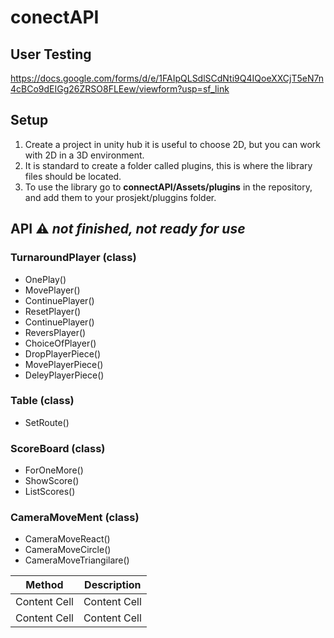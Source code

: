 # conectAPI

## User Testing

https://docs.google.com/forms/d/e/1FAIpQLSdlSCdNti9Q4IQoeXXCjT5eN7n4cBCo9dEIGg26ZRSO8FLEew/viewform?usp=sf_link

## Setup 

1. Create a project in unity hub it is useful to choose 2D, but you can work with 2D in a  3D environment.
2. It is standard to create a folder called plugins, this is where the library files should be located.
4. To use the library go to **connectAPI/Assets/plugins** in the repository, and add them to your prosjekt/pluggins folder.

## API :warning: _not finished, not ready for use_


### TurnaroundPlayer (class)
- OnePlay()
- MovePlayer()
- ContinuePlayer()
- ResetPlayer()
- ContinuePlayer()
- ReversPlayer()
- ChoiceOfPlayer()
- DropPlayerPiece()
- MovePlayerPiece()
- DeleyPlayerPiece()

### Table (class)
- SetRoute()

### ScoreBoard (class)
- ForOneMore()
- ShowScore()
- ListScores()

### CameraMoveMent (class)
- CameraMoveReact()
- CameraMoveCircle()
- CameraMoveTriangilare()

| Method  | Description |
| ------------- | ------------- |
| Content Cell  | Content Cell  |
| Content Cell  | Content Cell  |
